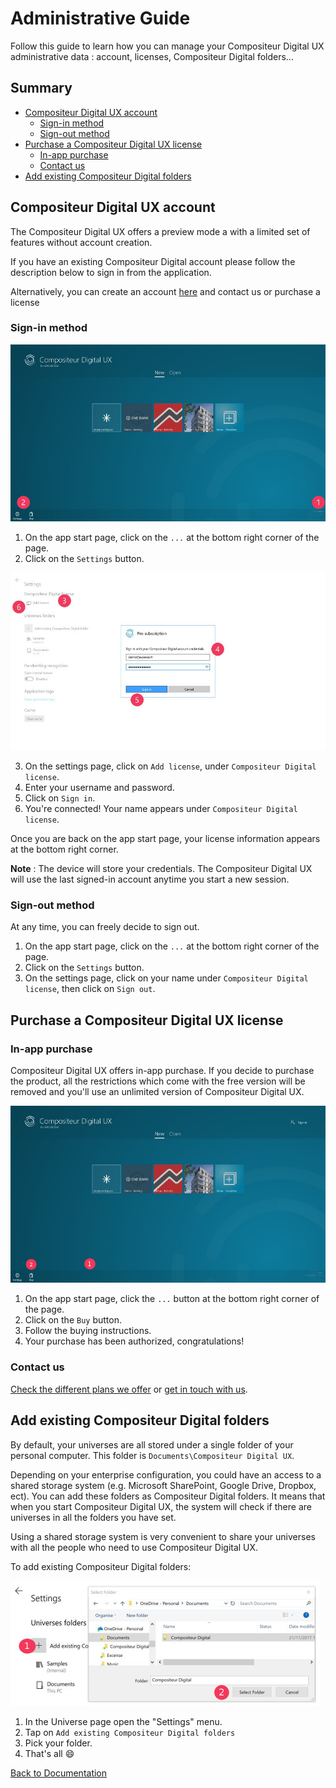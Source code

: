# Administrative Guide

Follow this guide to learn how you can manage your Compositeur Digital UX administrative data : account, licenses, Compositeur Digital folders...

## Summary

* [Compositeur Digital UX account](#compositeur-digital-ux-account)
  * [Sign-in method](#sign-in-method)
  * [Sign-out method](#sign-out-method)
* [Purchase a Compositeur Digital UX license](#purchase-a-compositeur-digital-ux-license)
  * [In-app purchase](#in-app-purchase)
  * [Contact us](#contact-us)
* [Add existing Compositeur Digital folders](#add-existing-compositeur-digital-folders)

## Compositeur Digital UX account

The Compositeur Digital UX offers a preview mode a with a limited set of features without account creation. 

If you have an existing Compositeur Digital account please follow the description below to sign in from the application. 

Alternatively, you can create an account [here](http://www.compositeurdigital.com/Account/Register) and contact us or purchase a license


### Sign-in method

![1. Sign in part 1](../img/administrative_signin1.JPG)

1. On the app start page, click on the `...` at the bottom right corner of the page.
2. Click on the `Settings` button.

![1. Sign in part 2](../img/administrative_signin2.JPG)

3. On the settings page, click on `Add license`, under `Compositeur Digital license`.
4. Enter your username and password.
5. Click on `Sign in`.
6. You're connected! Your name appears under `Compositeur Digital license`. 

Once you are back on the app start page, your license information appears at the bottom right corner. 

**Note** : The device will store your credentials. The Compositeur Digital UX will use the last signed-in account anytime you start a new session. 

### Sign-out method

At any time, you can freely decide to sign out.

1. On the app start page, click on the `...` at the bottom right corner of the page.
1. Click on the `Settings` button.
1. On the settings page, click on your name under `Compositeur Digital license`, then click on `Sign out`.

## Purchase a Compositeur Digital UX license

### In-app purchase

Compositeur Digital UX offers in-app purchase. If you decide to purchase the product, all the restrictions which come with the free version will be removed and you'll use an unlimited version of Compositeur Digital UX. 

![1. Buy license](../img/administrative_buy.JPG)

1. On the app start page, click the `...` button at the bottom right corner of the page.
1. Click on the `Buy` button.
1. Follow the buying instructions.
1. Your purchase has been authorized, congratulations!

### Contact us

[Check the different plans we offer](http://www.compositeurdigital.com/Home/Pricing) or [get in touch with us](mailto:contact@excense.fr).

## Add existing Compositeur Digital folders

By default, your universes are all stored under a single folder of your personal computer. This folder is `Documents\Compositeur Digital UX`.

Depending on your enterprise configuration, you could have an access to a shared storage system (e.g. Microsoft SharePoint, Google Drive, Dropbox, ect). You can add these folders as Compositeur Digital folders. It means that when you start Compositeur Digital UX, the system will check if there are universes in all the folders you have set.

Using a shared storage system is very convenient to share your universes with all the people who need to use Compositeur Digital UX.

To add existing Compositeur Digital folders:

![Add existing Compositeur Digital folders](../img/administrative_add_cd_folders.JPG)

1. In the Universe page open the "Settings" menu.
1. Tap on `Add existing Compositeur Digital folders`
1. Pick your folder.
1. That's all &#x1F604;

[Back to Documentation](../index.md)

